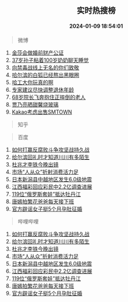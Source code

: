 <div align="center"><h2>实时热搜榜</h2><h4>2024-01-09 18:54:01</h4></div>

> 微博  

1. [金莎会做婚前财产公证](https://s.weibo.com/weibo?q=%23%E9%87%91%E8%8E%8E%E4%BC%9A%E5%81%9A%E5%A9%9A%E5%89%8D%E8%B4%A2%E4%BA%A7%E5%85%AC%E8%AF%81%23&t=31&band_rank=1&Refer=top)<br />
2. [37岁孙子粘着100岁奶奶聊天睡觉](https://s.weibo.com/weibo?q=%2337%E5%B2%81%E5%AD%99%E5%AD%90%E7%B2%98%E7%9D%80100%E5%B2%81%E5%A5%B6%E5%A5%B6%E8%81%8A%E5%A4%A9%E7%9D%A1%E8%A7%89%23&t=31&band_rank=2&Refer=top)<br />
3. [向禁毒战线上无名的你们致敬](https://s.weibo.com/weibo?q=%23%E5%90%91%E7%A6%81%E6%AF%92%E6%88%98%E7%BA%BF%E4%B8%8A%E6%97%A0%E5%90%8D%E7%9A%84%E4%BD%A0%E4%BB%AC%E8%87%B4%E6%95%AC%23&t=31&band_rank=3&Refer=top)<br />
4. [哈尔滨的白狐已经熬出黑眼圈](https://s.weibo.com/weibo?q=%23%E5%93%88%E5%B0%94%E6%BB%A8%E7%9A%84%E7%99%BD%E7%8B%90%E5%B7%B2%E7%BB%8F%E7%86%AC%E5%87%BA%E9%BB%91%E7%9C%BC%E5%9C%88%23&t=31&band_rank=4&Refer=top)<br />
5. [哈工大你玩真的啊](https://s.weibo.com/weibo?q=%23%E5%93%88%E5%B7%A5%E5%A4%A7%E4%BD%A0%E7%8E%A9%E7%9C%9F%E7%9A%84%E5%95%8A%23&t=31&band_rank=5&Refer=top)<br />
6. [专家建议尽快调整退休年龄](https://s.weibo.com/weibo?q=%23%E4%B8%93%E5%AE%B6%E5%BB%BA%E8%AE%AE%E5%B0%BD%E5%BF%AB%E8%B0%83%E6%95%B4%E9%80%80%E4%BC%91%E5%B9%B4%E9%BE%84%23&t=31&band_rank=6&Refer=top)<br />
7. [68岁院长飞奔抱住正摔倒的老人](https://s.weibo.com/weibo?q=%2368%E5%B2%81%E9%99%A2%E9%95%BF%E9%A3%9E%E5%A5%94%E6%8A%B1%E4%BD%8F%E6%AD%A3%E6%91%94%E5%80%92%E7%9A%84%E8%80%81%E4%BA%BA%23&t=31&band_rank=7&Refer=top)<br />
8. [贾乃亮晒甜馨烧玻璃](https://s.weibo.com/weibo?q=%E8%B4%BE%E4%B9%83%E4%BA%AE%E6%99%92%E7%94%9C%E9%A6%A8%E7%83%A7%E7%8E%BB%E7%92%83&t=31&band_rank=8&Refer=top)<br />
9. [Kakao考虑出售SMTOWN](https://s.weibo.com/weibo?q=%23Kakao%E8%80%83%E8%99%91%E5%87%BA%E5%94%AESMTOWN%23&t=31&band_rank=9&Refer=top)<br />

> 知乎  


> 百度  

1. [如何打赢反腐败斗争攻坚战持久战](https://www.baidu.com/s?wd=%E5%A6%82%E4%BD%95%E6%89%93%E8%B5%A2%E5%8F%8D%E8%85%90%E8%B4%A5%E6%96%97%E4%BA%89%E6%94%BB%E5%9D%9A%E6%88%98%E6%8C%81%E4%B9%85%E6%88%98&sa=fyb_news&rsv_dl=fyb_news)<br />
2. [给尔滨回礼时才知道川川有多陌生](https://www.baidu.com/s?wd=%E7%BB%99%E5%B0%94%E6%BB%A8%E5%9B%9E%E7%A4%BC%E6%97%B6%E6%89%8D%E7%9F%A5%E9%81%93%E5%B7%9D%E5%B7%9D%E6%9C%89%E5%A4%9A%E9%99%8C%E7%94%9F&sa=fyb_news&rsv_dl=fyb_news)<br />
3. [杜兆才李铁今晚出镜](https://www.baidu.com/s?wd=%E6%9D%9C%E5%85%86%E6%89%8D%E6%9D%8E%E9%93%81%E4%BB%8A%E6%99%9A%E5%87%BA%E9%95%9C&sa=fyb_news&rsv_dl=fyb_news)<br />
4. [市场“人从众”折射消费活力足](https://www.baidu.com/s?wd=%E5%B8%82%E5%9C%BA%E2%80%9C%E4%BA%BA%E4%BB%8E%E4%BC%97%E2%80%9D%E6%8A%98%E5%B0%84%E6%B6%88%E8%B4%B9%E6%B4%BB%E5%8A%9B%E8%B6%B3&sa=fyb_news&rsv_dl=fyb_news)<br />
5. [日本新潟县中越地区发生6.0级地震](https://www.baidu.com/s?wd=%E6%97%A5%E6%9C%AC%E6%96%B0%E6%BD%9F%E5%8E%BF%E4%B8%AD%E8%B6%8A%E5%9C%B0%E5%8C%BA%E5%8F%91%E7%94%9F6.0%E7%BA%A7%E5%9C%B0%E9%9C%87&sa=fyb_news&rsv_dl=fyb_news)<br />
6. [江西福彩回应彩民中2.2亿调查进展](https://www.baidu.com/s?wd=%E6%B1%9F%E8%A5%BF%E7%A6%8F%E5%BD%A9%E5%9B%9E%E5%BA%94%E5%BD%A9%E6%B0%91%E4%B8%AD2.2%E4%BA%BF%E8%B0%83%E6%9F%A5%E8%BF%9B%E5%B1%95&sa=fyb_news&rsv_dl=fyb_news)<br />
7. [119位“俄罗斯套娃”抵达牡丹江](https://www.baidu.com/s?wd=119%E4%BD%8D%E2%80%9C%E4%BF%84%E7%BD%97%E6%96%AF%E5%A5%97%E5%A8%83%E2%80%9D%E6%8A%B5%E8%BE%BE%E7%89%A1%E4%B8%B9%E6%B1%9F&sa=fyb_news&rsv_dl=fyb_news)<br />
8. [唐嫣拍繁花爸爸每天接下班](https://www.baidu.com/s?wd=%E5%94%90%E5%AB%A3%E6%8B%8D%E7%B9%81%E8%8A%B1%E7%88%B8%E7%88%B8%E6%AF%8F%E5%A4%A9%E6%8E%A5%E4%B8%8B%E7%8F%AD&sa=fyb_news&rsv_dl=fyb_news)<br />
9. [官方辟谣女子挺5个月孕肚征婚](https://www.baidu.com/s?wd=%E5%AE%98%E6%96%B9%E8%BE%9F%E8%B0%A3%E5%A5%B3%E5%AD%90%E6%8C%BA5%E4%B8%AA%E6%9C%88%E5%AD%95%E8%82%9A%E5%BE%81%E5%A9%9A&sa=fyb_news&rsv_dl=fyb_news)<br />

> 哔哩哔哩  

1. [如何打赢反腐败斗争攻坚战持久战](https://www.baidu.com/s?wd=%E5%A6%82%E4%BD%95%E6%89%93%E8%B5%A2%E5%8F%8D%E8%85%90%E8%B4%A5%E6%96%97%E4%BA%89%E6%94%BB%E5%9D%9A%E6%88%98%E6%8C%81%E4%B9%85%E6%88%98&sa=fyb_news&rsv_dl=fyb_news)<br />
2. [给尔滨回礼时才知道川川有多陌生](https://www.baidu.com/s?wd=%E7%BB%99%E5%B0%94%E6%BB%A8%E5%9B%9E%E7%A4%BC%E6%97%B6%E6%89%8D%E7%9F%A5%E9%81%93%E5%B7%9D%E5%B7%9D%E6%9C%89%E5%A4%9A%E9%99%8C%E7%94%9F&sa=fyb_news&rsv_dl=fyb_news)<br />
3. [杜兆才李铁今晚出镜](https://www.baidu.com/s?wd=%E6%9D%9C%E5%85%86%E6%89%8D%E6%9D%8E%E9%93%81%E4%BB%8A%E6%99%9A%E5%87%BA%E9%95%9C&sa=fyb_news&rsv_dl=fyb_news)<br />
4. [市场“人从众”折射消费活力足](https://www.baidu.com/s?wd=%E5%B8%82%E5%9C%BA%E2%80%9C%E4%BA%BA%E4%BB%8E%E4%BC%97%E2%80%9D%E6%8A%98%E5%B0%84%E6%B6%88%E8%B4%B9%E6%B4%BB%E5%8A%9B%E8%B6%B3&sa=fyb_news&rsv_dl=fyb_news)<br />
5. [日本新潟县中越地区发生6.0级地震](https://www.baidu.com/s?wd=%E6%97%A5%E6%9C%AC%E6%96%B0%E6%BD%9F%E5%8E%BF%E4%B8%AD%E8%B6%8A%E5%9C%B0%E5%8C%BA%E5%8F%91%E7%94%9F6.0%E7%BA%A7%E5%9C%B0%E9%9C%87&sa=fyb_news&rsv_dl=fyb_news)<br />
6. [江西福彩回应彩民中2.2亿调查进展](https://www.baidu.com/s?wd=%E6%B1%9F%E8%A5%BF%E7%A6%8F%E5%BD%A9%E5%9B%9E%E5%BA%94%E5%BD%A9%E6%B0%91%E4%B8%AD2.2%E4%BA%BF%E8%B0%83%E6%9F%A5%E8%BF%9B%E5%B1%95&sa=fyb_news&rsv_dl=fyb_news)<br />
7. [119位“俄罗斯套娃”抵达牡丹江](https://www.baidu.com/s?wd=119%E4%BD%8D%E2%80%9C%E4%BF%84%E7%BD%97%E6%96%AF%E5%A5%97%E5%A8%83%E2%80%9D%E6%8A%B5%E8%BE%BE%E7%89%A1%E4%B8%B9%E6%B1%9F&sa=fyb_news&rsv_dl=fyb_news)<br />
8. [唐嫣拍繁花爸爸每天接下班](https://www.baidu.com/s?wd=%E5%94%90%E5%AB%A3%E6%8B%8D%E7%B9%81%E8%8A%B1%E7%88%B8%E7%88%B8%E6%AF%8F%E5%A4%A9%E6%8E%A5%E4%B8%8B%E7%8F%AD&sa=fyb_news&rsv_dl=fyb_news)<br />
9. [官方辟谣女子挺5个月孕肚征婚](https://www.baidu.com/s?wd=%E5%AE%98%E6%96%B9%E8%BE%9F%E8%B0%A3%E5%A5%B3%E5%AD%90%E6%8C%BA5%E4%B8%AA%E6%9C%88%E5%AD%95%E8%82%9A%E5%BE%81%E5%A9%9A&sa=fyb_news&rsv_dl=fyb_news)<br />
